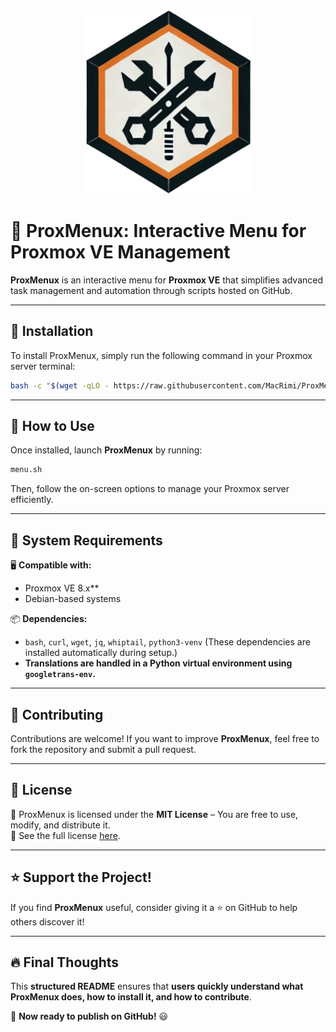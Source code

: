 <div align="center">
    <img src="https://github.com/MacRimi/ProxMenux/blob/main/images/proxmenu.png" alt="ProxMenu Logo" width="265" height="294">
</div>


# 🚀 ProxMenux: Interactive Menu for Proxmox VE Management

**ProxMenux** is an interactive menu for **Proxmox VE** that simplifies advanced task management and automation through scripts hosted on GitHub.


---

## 📌 Installation
To install ProxMenux, simply run the following command in your Proxmox server terminal:

```bash
bash -c "$(wget -qLO - https://raw.githubusercontent.com/MacRimi/ProxMenux/main/install_proxmenux.sh)"
```

---

## 📌 How to Use
Once installed, launch **ProxMenux** by running:

```bash
menu.sh
```
Then, follow the on-screen options to manage your Proxmox server efficiently.

---

## 📌 System Requirements
🖥 **Compatible with:**
- Proxmox VE 8.x**
- Debian-based systems

📦 **Dependencies:**
- `bash`, `curl`, `wget`, `jq`, `whiptail`, `python3-venv` (These dependencies are installed automatically during setup.)
- **Translations are handled in a Python virtual environment using `googletrans-env`.**

---

## 📌 Contributing
Contributions are welcome! If you want to improve **ProxMenux**, feel free to fork the repository and submit a pull request.

---

## 📌 License
🔖 ProxMenux is licensed under the **MIT License** – You are free to use, modify, and distribute it.  
📜 See the full license [here](https://github.com/MacRimi/ProxMenux/blob/main/LICENSE).

---

## ⭐ Support the Project!
If you find **ProxMenux** useful, consider giving it a ⭐ on GitHub to help others discover it!

---

## 🔥 Final Thoughts
This **structured README** ensures that **users quickly understand what ProxMenux does, how to install it, and how to contribute**.

🚀 **Now ready to publish on GitHub!** 😃

